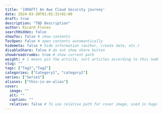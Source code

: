 ```yaml
---
title: '[DRAFT] An Aws Cloud Security journey'
date: 2024-03-30T01:01:31+01:00
draft: true
description: "TBD Description"
author: Ricard Flores
searchHidden: false
showToc: false # show contents
TocOpen: false # open contents automantically
hidemeta: false # hide information (author, create date, etc.)
disableShare: false	# do not show share button
showbreadcrumbs: true # show current path
weight: # 1 means pin the article, sort articles according to this number
slug: ""
tags: ["Tag1","Tag2"]
categories: ["Category1", "category2"]
series: ["Serie1"]
aliases: ["this-is-an-alias"]
cover:
  image: ""
  alt: ""
  caption: ""
  relative: false # To use relative path for cover image, used in hugo Page-bundles
---
```

